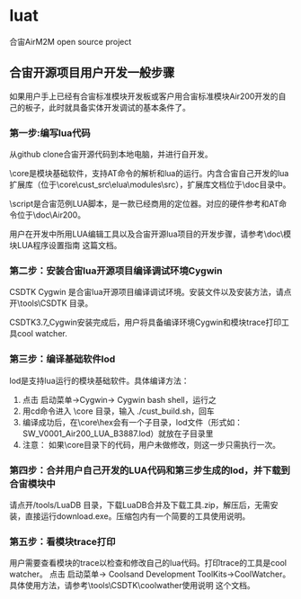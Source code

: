 # luat
合宙AirM2M open source project

## 合宙开源项目用户开发一般步骤
如果用户手上已经有合宙标准模块开发板或客户用合宙标准模块Air200开发的自己的板子，此时就具备实体开发调试的基本条件了。

### 第一步:编写lua代码
从github clone合宙开源代码到本地电脑，并进行自开发。

\core是模块基础软件，支持AT命令的解析和lua的运行。内含合宙自己开发的lua扩展库（位于\core\cust_src\elua\modules\src），扩展库文档位于\doc目录中。

\script是合宙范例LUA脚本，是一款已经商用的定位器。对应的硬件参考和AT命令位于\doc\Air200。

用户在开发中所用LUA编辑工具以及合宙开源lua项目的开发步骤，请参考\doc\模块LUA程序设置指南 这篇文档。

### 第二步：安装合宙lua开源项目编译调试环境Cygwin
CSDTK Cygwin 是合宙lua开源项目编译调试环境。安装文件以及安装方法，请点开\tools\CSDTK 目录。

CSDTK3.7_Cygwin安装完成后，用户将具备编译环境Cygwin和模块trace打印工具cool watcher.

### 第三步：编译基础软件lod
lod是支持lua运行的模块基础软件。具体编译方法：

1. 点击 启动菜单->Cygwin-> Cygwin bash shell，运行之
2. 用cd命令进入 \core 目录，输入 ./cust_build.sh，回车
3. 编译成功后，在\core\hex会有一个子目录，lod文件（形式如：SW\_V0001\_Air200\_LUA\_B3887.lod）就放在子目录里
4. 注意： 如果\core目录下的代码，用户未做修改，则这一步只需执行一次。

### 第四步：合并用户自己开发的LUA代码和第三步生成的lod，并下载到合宙模块中
请点开/tools/LuaDB 目录，下载LuaDB合并及下载工具.zip，解压后，无需安装，直接运行download.exe。压缩包内有一个简要的工具使用说明。

### 第五步：看模块trace打印
用户需要查看模块的trace以检查和修改自己的lua代码。打印trace的工具是cool watcher。
点击 启动菜单-> Coolsand Development ToolKits->CoolWatcher。具体使用方法，请参考\tools\CSDTK\coolwather使用说明 这个文档。
